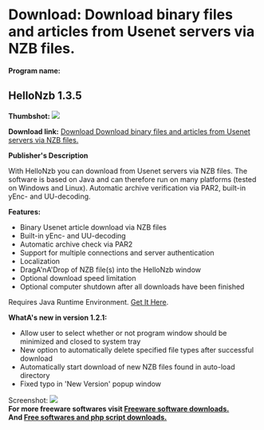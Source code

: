 # Download: Download binary files and articles from Usenet servers via NZB files.

**Program name:**

## HelloNzb 1.3.5

  
**Thumbshot:** ![](http://www.freewarefiles.com/screenshot/hellonzb_md.jpg)   
  
**Download link:** [Download Download binary files and articles from Usenet servers via NZB files.](http://freesoftwares.boysofts.com/HelloNzb_program_59473.html)  
  


**Publisher's Description**  
  


With HelloNzb you can download from Usenet servers via NZB files. The software is based on Java and can therefore run on many platforms (tested on Windows and Linux). Automatic archive verification via PAR2, built-in yEnc- and UU-decoding. 

**Features:**

  * Binary Usenet article download via NZB files 
  * Built-in yEnc- and UU-decoding 
  * Automatic archive check via PAR2 
  * Support for multiple connections and server authentication 
  * Localization 
  * DragA'nA'Drop of NZB file(s) into the HelloNzb window 
  * Optional download speed limitation 
  * Optional computer shutdown after all downloads have been finished 

Requires Java Runtime Environment. [Get It Here](http://www.java.com/en/download/manual.jsp).

**WhatA's new in version 1.2.1:**

  * Allow user to select whether or not program window should be minimized and closed to system tray 
  * New option to automatically delete specified file types after successful download 
  * Automatically start download of new NZB files found in auto-load directory 
  * Fixed typo in 'New Version' popup window 

  
  
Screenshot: ![](http://www.freewarefiles.com/screenshot/hellonzb.jpg)   
**For more freeware softwares visit [Freeware software downloads.](http://freesoftwares.boysofts.com/)**   
**And [Free softwares and php script downloads.](http://www.boysofts.com/)**
